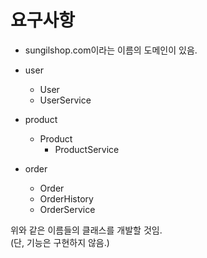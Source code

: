 # 요구사항

- sungilshop.com이라는 이름의 도메인이 있음.

- user
	- User
	- UserService

- product
  - Product
	- ProductService

- order
	- Order
	- OrderHistory
	- OrderService

위와 같은 이름들의 클래스를 개발할 것임. <br>
(단, 기능은 구현하지 않음.)
